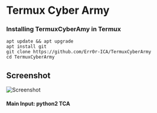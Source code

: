 
# Termux Cyber Army

### Installing TermuxCyberAmy in Termux
```
apt update && apt upgrade
apt install git
git clone https://github.com/Err0r-ICA/TermuxCyberArmy
cd TermuxCyberArmy
```

## Screenshot 
![Screenshot](https://i.postimg.cc/5bm2Jt5X/Screenshot-20200425-140723-Termux.jpg) 

#### Main Input: python2 TCA
